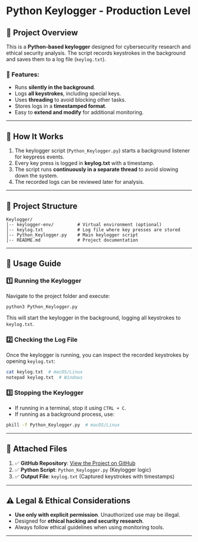 # Python Keylogger - Production Level

## 📌 Project Overview
This is a **Python-based keylogger** designed for cybersecurity research and ethical security analysis. The script records keystrokes in the background and saves them to a log file (`keylog.txt`).

### 🔹 Features:
- Runs **silently in the background**.
- Logs **all keystrokes**, including special keys.
- Uses **threading** to avoid blocking other tasks.
- Stores logs in a **timestamped format**.
- Easy to **extend and modify** for additional monitoring.

---

## 🚀 How It Works
1. The keylogger script (`Python_Keylogger.py`) starts a background listener for keypress events.
2. Every key press is logged in **keylog.txt** with a timestamp.
3. The script runs **continuously in a separate thread** to avoid slowing down the system.
4. The recorded logs can be reviewed later for analysis.

---

## 📂 Project Structure
```
Keylogger/
│-- keylogger-env/         # Virtual environment (optional)
│-- keylog.txt             # Log file where key presses are stored
│-- Python_Keylogger.py    # Main keylogger script
│-- README.md              # Project documentation
```

---

## 📜 Usage Guide
### 1️⃣ Running the Keylogger
Navigate to the project folder and execute:
```bash
python3 Python_Keylogger.py
```
This will start the keylogger in the background, logging all keystrokes to `keylog.txt`.

### 2️⃣ Checking the Log File
Once the keylogger is running, you can inspect the recorded keystrokes by opening `keylog.txt`:
```bash
cat keylog.txt  # macOS/Linux
notepad keylog.txt  # Windows
```

### 3️⃣ Stopping the Keylogger
- If running in a terminal, stop it using `CTRL + C`.
- If running as a background process, use:
```bash
pkill -f Python_Keylogger.py  # macOS/Linux
```

---

## 📁 Attached Files
1. ✅ **GitHub Repository**: [View the Project on GitHub](https://github.com/Shivansh1811/Keylogger)
2. ✅ **Python Script**: `Python_Keylogger.py` (Keylogger logic)
3. ✅ **Output File**: `keylog.txt` (Captured keystrokes with timestamps)

---

## ⚠ Legal & Ethical Considerations
- **Use only with explicit permission**. Unauthorized use may be illegal.
- Designed for **ethical hacking and security research**.
- Always follow ethical guidelines when using monitoring tools.

---


